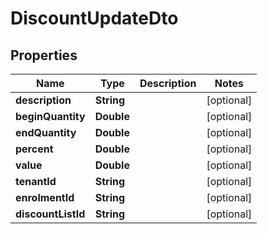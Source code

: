 

# DiscountUpdateDto


## Properties

| Name | Type | Description | Notes |
|------------ | ------------- | ------------- | -------------|
|**description** | **String** |  |  [optional] |
|**beginQuantity** | **Double** |  |  [optional] |
|**endQuantity** | **Double** |  |  [optional] |
|**percent** | **Double** |  |  [optional] |
|**value** | **Double** |  |  [optional] |
|**tenantId** | **String** |  |  [optional] |
|**enrolmentId** | **String** |  |  [optional] |
|**discountListId** | **String** |  |  [optional] |



